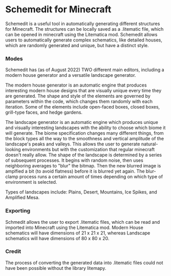 # Schemedit for Minecraft

Schemedit is a useful tool in automatically generating different structures for Minecraft. The structures can be locally saved as a .litematic file, which can be opened in minecraft using the Litematica mod. Schemedit allows users to automatically generate complex schematics, like detailed houses, which are randomly generated and unique, but have a distinct style.

### Modes

Schemedit has (as of August 2022) TWO different main editors, including a modern house generator and a versatile landscape generator.

The modern house generator is an automatic engine that produces interesting modern house designs that are visually unique every time they are generated. The shape and style of the elements are governed by parameters within the code, which changes them randomly with each iteration. Some of the elements include open-faced boxes, closed boxes, grill-type faces, and hedge gardens.

The landscape generator is an automatic engine which produces unique and visually interesting landscapes with the ability to choose which biome it will generate. The biome specification changes many different things, from the block types all the way to the smoothness and vertical amplitude of the landscape's peaks and valleys. This allows the user to generate natural-looking environments but with the customization that regular minecraft doesn't really allow. The shape of the landscape is determined by a series of subsequent processes. It begins with random noise, then uses neighboring averages to "blur" the bitmap. Then the new blurred image is amplfied a bit (to avoid flatness) before it is blurred yet again. The blur-clamp process runs a certain amount of times depending on which type of environment is selected.

Types of landscapes include: Plains, Desert, Mountains, Ice Spikes, and Amplified Mesa.

### Exporting

Schmedit allows the user to export .litematic files, which can be read and imported into Minecraft using the Litematica mod. Modern House schematics will have dimensions of 21 x 21 x 21, whereas Landscape schematics will have dimensions of 80 x 80 x 20.

### Credit

The process of converting the generated data into .litematic files could not have been possible without the library litemapy.